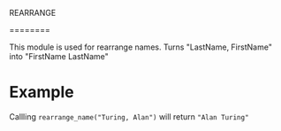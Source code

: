 REARRANGE

========

This module is used for rearrange names.
Turns "LastName, FirstName" into "FirstName LastName"

# Example 

Callling `rearrange_name("Turing, Alan")` will return `"Alan Turing"`
